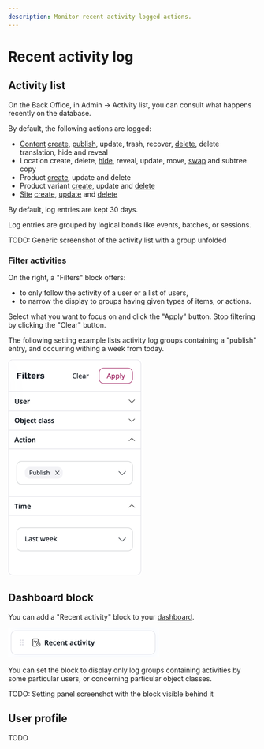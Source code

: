 ```yaml
---
description: Monitor recent activity logged actions.
---
```


# Recent activity log

## Activity list

On the Back Office, in Admin -> Activity list, you can consult what happens recently on the database.

By default, the following actions are logged:

- [Content](content_items.md) [create](create_edit_content_items.md#create-content-items), [publish](publish_instantly.md#publish-content-instantly), update, trash, recover, [delete](copy_move_hide_content.md#multi-file-move), delete translation, hide and reveal
- Location create, delete, [hide](manage_locations_urls.md#hide-locations), reveal, update, move, [swap](manage_locations_urls.md#swap-locations) and subtree copy
- Product [create](create_edit_product.md), update and delete
- Product variant [create](work_with_product_variants.md#generate-variants), update and [delete](work_with_product_variants.md#delete-variants)
- [Site](work_with_sites.md) [create](work_with_sites.md#create-a-website), [update](work_with_sites.md#edit-an-existing-website) and [delete](work_with_sites.md#delete-an-existing-website)

By default, log entries are kept 30 days.

Log entries are grouped by logical bonds like events, batches, or sessions.

TODO: Generic screenshot of the activity list with a group unfolded

### Filter activities

On the right, a "Filters" block offers:

* to only follow the activity of a user or a list of users,
* to narrow the display to groups having given types of items, or actions.

Select what you want to focus on and click the "Apply" button. Stop filtering by clicking the "Clear" button.

The following setting example lists activity log groups containing a "publish" entry, and occurring withing a week from today.

![Published last week](img/filters.png)

## Dashboard block

You can add a "Recent activity" block to your [dashboard](discover_ui.md#dashboard).

!["Recent activity" block](img/recent_activity_block.png)

You can set the block to display only log groups containing activities by some particular users, or concerning particular object classes.

TODO: Setting panel screenshot with the block visible behind it

## User profile

TODO
